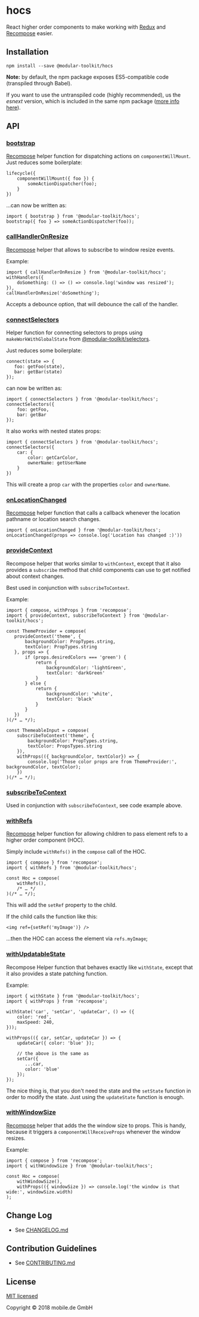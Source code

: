 # hocs

React higher order components to make working with [Redux](https://redux.js.org/) and 
[Recompose](https://github.com/acdlite/recompose) easier.

## Installation

    npm install --save @modular-toolkit/hocs

**Note:** by default, the npm package exposes ES5-compatible code (transpiled through Babel).

If you want to use the untranspiled code (highly recommended), us the *esnext* version, which is
included in the same npm package ([more info here](http://2ality.com/2017/06/pkg-esnext.html)).

## API

### [bootstrap](src/bootstrap.js)

[Recompose](https://github.com/acdlite/recompose) helper function for dispatching actions on `componentWillMount`.
Just reduces some boilerplate:

    lifecycle({
        componentWillMount({ foo }) {
            someActionDispatcher(foo);
        }
    })

…can now be written as:

    import { bootstrap } from '@modular-toolkit/hocs';
    bootstrap({ foo } => someActionDispatcher(foo));

### [callHandlerOnResize](src/callHandlerOnResize.js)


[Recompose](https://github.com/acdlite/recompose) helper that allows to subscribe to window resize events.

Example:

    import { callHandlerOnResize } from '@modular-toolkit/hocs';
    withHandlers({
        doSomething: () => () => console.log('window was resized');
    }),
    callHandlerOnResize('doSomething');

Accepts a debounce option, that will debounce the call of the handler.

### [connectSelectors](src/connectSelectors.js)

Helper function for connecting selectors to props using `makeWorkWithGlobalState`
from [@modular-toolkit/selectors](../selectors/README.md).

Just reduces some boilerplate:

    connect(state => {
       foo: getFoo(state),
       bar: getBar(state)
    });

can now be written as:

    import { connectSelectors } from '@modular-toolkit/hocs';
    connectSelectors({
        foo: getFoo,
        bar: getBar
    });

It also works with nested states props:

    import { connectSelectors } from '@modular-toolkit/hocs';
    connectSelectors({
        car: {
            color: getCarColor,
            ownerName: getUserName
        }
    })

This will create a prop `car` with the properties `color` and `ownerName`.

### [onLocationChanged](src/onLocationChanged.js)

[Recompose](https://github.com/acdlite/recompose) helper function that calls a callback whenever the location pathname or location search changes.

    import { onLocationChanged } from '@modular-toolkit/hocs';
    onLocationChanged(props => console.log('Location has changed :)'))

### [provideContext](src/provideContext.js)

Recompose helper that works similar to `withContext`, except that it also provides a
`subscribe` method that child components can use to get notified about context changes.

Best used in conjunction with `subscribeToContext`.

Example:

    import { compose, withProps } from 'recompose';
    import { provideContext, subscribeToContext } from '@modular-toolkit/hocs';
    
    const ThemeProvider = compose(
       provideContext('theme', {
           backgroundColor: PropTypes.string,
           textColor: PropTypes.string
       }, props => {
           if (props.desiredColors === 'green') {
               return {
                   backgroundColor: 'lightGreen',
                   textColor: 'darkGreen'
               }
           } else {
               return {
                   backgroundColor: 'white',
                   textColor: 'black'
               }
           }
       })
    )(/* … */);

    const ThemeableInput = compose(
        subscribeToContext('theme', {
            backgroundColor: PropTypes.string,
            textColor: PropsTypes.string
        }),
        withProps(({ backgroundColor, textColor}) => {
            console.log('Those color props are from ThemeProvider:', backgroundColor, textColor);
        })
    )(/* … */);

### [subscribeToContext](src/subscribeToContext.js)

Used in conjunction with `subscribeToContext`, see code example above.

### [withRefs](src/withRefs.js)

[Recompose](https://github.com/acdlite/recompose) helper function for allowing children to pass element refs to a higher
order component (HOC).

Simply include `withRefs()` in the `compose` call of the HOC.

    import { compose } from 'recompose';
    import { withRefs } from '@modular-toolkit/hocs';
    
    const Hoc = compose(
        withRefs(),
        /* … */
    )(/* … */);

This will add the `setRef` property to the child.

If the child calls the function like this:

    <img ref={setRef('myImage')} />

…then the HOC can access the element via `refs.myImage`;

### [withUpdatableState](src/withUpdatableState.js)

Recompose Helper function that behaves exactly like `withState`, except that it also
provides a state patching function.

Example:

    import { withState } from '@modular-toolkit/hocs';
    import { withProps } from 'recompose';
    
    withState('car', 'setCar', 'updateCar', () => ({
        color: 'red',
        maxSpeed: 240,
    }));
    
    withProps(({ car, setCar, updateCar }) => {
        updateCar({ color: 'blue' });

        // the above is the same as
        setCar({
           ...car,
           color: 'blue'
        });
    });

The nice thing is, that you don't need the state and the `setState` function in order
to modify the state. Just using the `updateState` function is enough.

### [withWindowSize](src/withWindowSize.js)

[Recompose](https://github.com/acdlite/recompose) helper that adds the the window size to props.
This is handy, because it triggers a `componentWillReceiveProps` whenever the window resizes.

Example:

    import { compose } from 'recompose';
    import { withWindowSize } from '@modular-toolkit/hocs';
    
    const Hoc = compose(
        withWindowSize(),
        withProps(({ windowSize }) => console.log('the window is that wide:', windowSize.width)
    );

## Change Log

* See [CHANGELOG.md](CHANGELOG.md)

## Contribution Guidelines

* See [CONTRIBUTING.md](../../CONTRIBUTING.md)

## License

[MIT licensed](LICENSE)

Copyright © 2018 mobile.de GmbH
